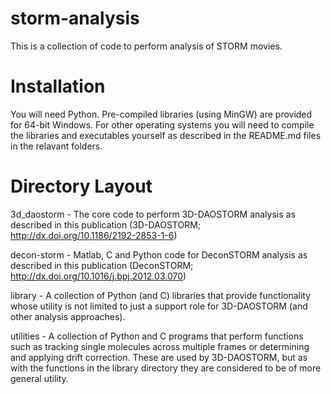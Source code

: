 # storm-analysis #
This is a collection of code to perform analysis of STORM movies.

# Installation #
You will need Python. Pre-compiled libraries (using MinGW) are provided for 64-bit Windows. For other operating systems you will need to compile the libraries and executables yourself as described in the README.md files in the relavant folders.

# Directory Layout #
3d_daostorm - The core code to perform 3D-DAOSTORM analysis as described in this publication (3D-DAOSTORM; http://dx.doi.org/10.1186/2192-2853-1-6)

decon-storm - Matlab, C and Python code for DeconSTORM analysis as described in this publication (DeconSTORM; http://dx.doi.org/10.1016/j.bpj.2012.03.070)

library - A collection of Python (and C) libraries that provide functionality whose utility is not limited to just a support role for 3D-DAOSTORM (and other analysis approaches).

utilities - A collection of Python and C programs that perform functions such as tracking single molecules across multiple frames or determining and applying drift correction. These are used by 3D-DAOSTORM, but as with the functions in the library directory they are considered to be of more general utility.

